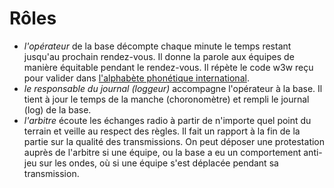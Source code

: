 # Rôles

- _l'opérateur_ de la base décompte chaque minute le temps restant jusqu'au prochain rendez-vous. Il donne la parole aux équipes de manière équitable pendant le rendez-vous. Il répète le code w3w reçu pour valider dans [l'alphabète phonétique international](https://fr.wikipedia.org/wiki/Alphabet_phon%C3%A9tique_de_l%27OTAN).
- _le responsable du journal (loggeur)_ accompagne l'opérateur à la base. Il tient à jour le temps de la manche (choronomètre) et rempli le journal (log) de la base.
- _l'arbitre_ écoute les échanges radio à partir de n'importe quel point du terrain et veille au respect des règles. Il fait un rapport à la fin de la partie sur la qualité des transmissions. On peut déposer une protestation auprès de l'arbitre si une équipe, ou la base a eu un comportement anti-jeu sur les ondes, où si une équipe s'est déplacée pendant sa transmission.